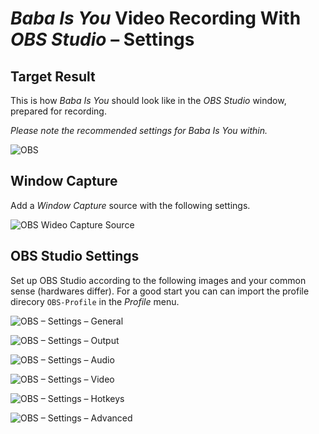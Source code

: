 ﻿*Baba Is You* Video Recording With *OBS Studio* – Settings
==========================================================

## Target Result

This is how *Baba Is You* should look like in the *OBS Studio* window, prepared for recording.

*Please note the recommended settings for *Baba Is You* within.*

![OBS](https://raw.githubusercontent.com/SzieberthAdam/baba-is-you-solutions/master/autobaba/OBS/OBS.png)

## Window Capture

Add a *Window Capture* source with the following settings.

![OBS Wideo Capture Source](https://raw.githubusercontent.com/SzieberthAdam/baba-is-you-solutions/master/autobaba/OBS/OBS-WindowCapture.png)

## OBS Studio Settings

Set up OBS Studio according to the following images and your common sense (hardwares differ).
For a good start you can can import the profile direcory `OBS-Profile` in the *Profile* menu.

![OBS – Settings – General](https://raw.githubusercontent.com/SzieberthAdam/baba-is-you-solutions/master/autobaba/OBS/OBS-Settings-General.png)

![OBS – Settings – Output](https://raw.githubusercontent.com/SzieberthAdam/baba-is-you-solutions/master/autobaba/OBS/OBS-Settings-Output.png)

![OBS – Settings – Audio](https://raw.githubusercontent.com/SzieberthAdam/baba-is-you-solutions/master/autobaba/OBS/OBS-Settings-Audio.png)

![OBS – Settings – Video](https://raw.githubusercontent.com/SzieberthAdam/baba-is-you-solutions/master/autobaba/OBS/OBS-Settings-Video.png)

![OBS – Settings – Hotkeys](https://raw.githubusercontent.com/SzieberthAdam/baba-is-you-solutions/master/autobaba/OBS/OBS-Settings-Hotkeys.png)

![OBS – Settings – Advanced](https://raw.githubusercontent.com/SzieberthAdam/baba-is-you-solutions/master/autobaba/OBS/OBS-Settings-Advanced.png)
